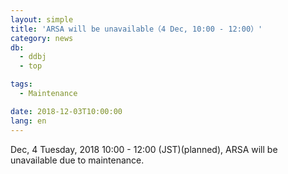 ```yaml
---
layout: simple
title: 'ARSA will be unavailable（4 Dec, 10:00 - 12:00）'
category: news
db:
  - ddbj
  - top

tags:
  - Maintenance

date: 2018-12-03T10:00:00
lang: en
---
```


<p>Dec, 4 Tuesday, 2018 10:00 - 12:00 (JST)(planned), ARSA will be unavailable due to maintenance.</p>
